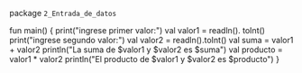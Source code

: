 package `2_Entrada_de_datos`

fun main() {
print("ingrese primer valor:")
val valor1 = readln(). toInt()
print("ingrese segundo valor:")
val valor2 = readln().toInt()
val suma = valor1 + valor2
println("La suma de $valor1 y $valor2 es $suma")
val producto = valor1 * valor2
println("El producto de $valor1 y $valor2 es $producto")
}
